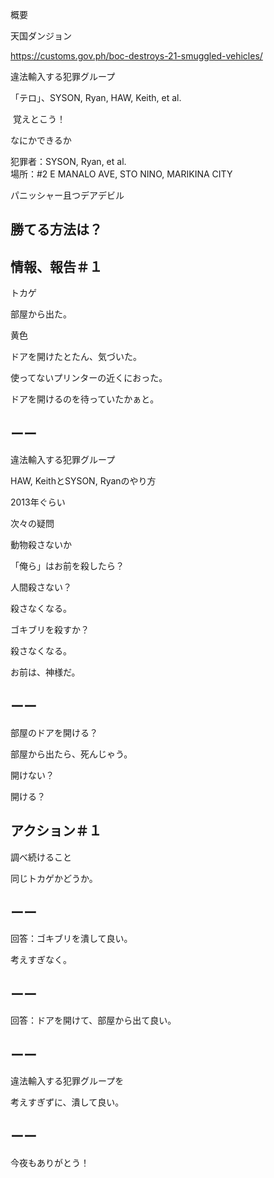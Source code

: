 概要

天国ダンジョン

https://customs.gov.ph/boc-destroys-21-smuggled-vehicles/

違法輸入する犯罪グループ

「テロ」、SYSON, Ryan, HAW, Keith, et al.

 覚えとこう！

なにかできるか

犯罪者：SYSON, Ryan, et al.<br/>
場所：#2 E MANALO AVE, STO NINO, MARIKINA CITY

パニッシャー且つデアデビル

## 勝てる方法は？

## 情報、報告＃１

トカゲ

部屋から出た。

黄色

ドアを開けたとたん、気づいた。

使ってないプリンターの近くにおった。

ドアを開けるのを待っていたかぁと。

## ーー

違法輸入する犯罪グループ

HAW, KeithとSYSON, Ryanのやり方

2013年ぐらい

次々の疑問

動物殺さないか

「俺ら」はお前を殺したら？

人間殺さない？

殺さなくなる。

ゴキブリを殺すか？

殺さなくなる。

お前は、神様だ。

## ーー

部屋のドアを開ける？

部屋から出たら、死んじゃう。

開けない？

開ける？

## アクション＃１

調べ続けること

同じトカゲかどうか。

## ーー

回答：ゴキブリを潰して良い。

考えすぎなく。

## ーー

回答：ドアを開けて、部屋から出て良い。

## ーー

違法輸入する犯罪グループを

考えすぎずに、潰して良い。

## ーー


今夜もありがとう！
